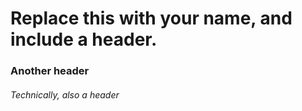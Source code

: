 # Replace this with your name, and include a header.

### Another header

###### Technically, also a header

